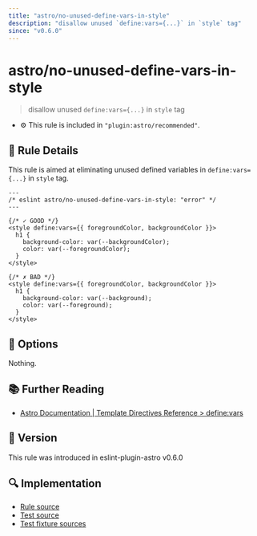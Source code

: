 ```yaml
---
title: "astro/no-unused-define-vars-in-style"
description: "disallow unused `define:vars={...}` in `style` tag"
since: "v0.6.0"
---
```


# astro/no-unused-define-vars-in-style

> disallow unused `define:vars={...}` in `style` tag

- :gear: This rule is included in `"plugin:astro/recommended"`.

## :book: Rule Details

This rule is aimed at eliminating unused defined variables in `define:vars={...}` in `style` tag.

<ESLintCodeBlock>

<!--eslint-skip-->

```astro
---
/* eslint astro/no-unused-define-vars-in-style: "error" */
---

{/* ✓ GOOD */}
<style define:vars={{ foregroundColor, backgroundColor }}>
  h1 {
    background-color: var(--backgroundColor);
    color: var(--foregroundColor);
  }
</style>

{/* ✗ BAD */}
<style define:vars={{ foregroundColor, backgroundColor }}>
  h1 {
    background-color: var(--background);
    color: var(--foreground);
  }
</style>
```

</ESLintCodeBlock>

## :wrench: Options

Nothing.

## :books: Further Reading

- [Astro Documentation | Template Directives Reference > define:vars](https://docs.astro.build/en/reference/directives-reference/#definevars)

## :rocket: Version

This rule was introduced in eslint-plugin-astro v0.6.0

## :mag: Implementation

- [Rule source](https://github.com/ota-meshi/eslint-plugin-astro/blob/main/src/rules/no-unused-define-vars-in-style.ts)
- [Test source](https://github.com/ota-meshi/eslint-plugin-astro/blob/main/tests/src/rules/no-unused-define-vars-in-style.ts)
- [Test fixture sources](https://github.com/ota-meshi/eslint-plugin-astro/tree/main/tests/fixtures/rules/no-unused-define-vars-in-style)
